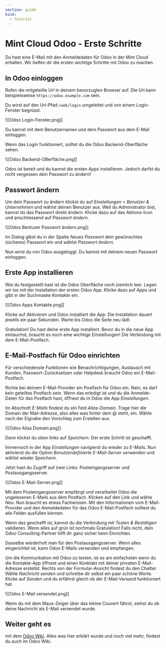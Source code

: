 ```yaml
---
section: guide
kind:
  - tutorial
---
```

# Mint Cloud Odoo - Erste Schritte

Du hast eine E-Mail mit den Anmeldedaten für Odoo in der Mint Cloud erhalten. Wir helfen dir die ersten wichtige Schritte mit Odoo zu machen.

## In Odoo einloggen

Rufen die mitgeteilte Url in deinem bevorzugten Browser auf. Die Url kann beispielsweise `https://odoo.example.com` sein.

Du wirst auf den Url-Pfad `/web/login` umgeleitet und von einem Login-Fenster begrüsst. 

![[Odoo Login-Fenster.png]]

Du kannst mit dem Benutzernamen und dem Passwort aus dem E-Mail einloggen.

Wenn das Login funktioniert, solltet du die Odoo Backend-Oberfläche sehen.

![[Odoo Backend-OBerfläche.png]]

Odoo ist bereit und du kannst die ersten Apps installieren. Jedoch darfst du nicht vergessen dein Passwort zu ändern!
## Passwort ändern

Um dein Passwort zu ändern klickst du auf *Einstellungen > Benutzer & Unternehmen* und wählst deinen Benutzer aus. Weil du Administrator bist, kannst du das Passwort direkt ändern. Klicke dazu auf das Aktions-Icon und anschliessend auf *Passwort ändern*.

![[Odoo Bentuzer Passwort ändern.png]]

Im Dialog gibst du in der Spalte *Neues Passwort* dein gewünschtes (sicheres) Passwort ein und wählst *Passwort ändern*.

Nun wirst du von Odoo ausgeloggt. Du kannst mit deinem neuen Passwort einloggen.

## Erste App installieren

Wie du festgestellt hast ist die Odoo Oberfläche noch ziemlich leer. Legen wir los mit der Installation der ersten Odoo App. Klicke dazu auf *Apps* und gibt in der Suchmaske *Kontakte* ein.

![[Odoo Apps Kontakte.png]]

Klicke auf *Aktivieren* und Odoo installiert die App. Die Installation dauert jeweils ein paar Sekunden. Warte bis Odoo die Seite neu lädt.

Gratulation! Du hast deine erste App installiert. Bevor du in die neue App eintauchst, braucht es noch eine wichtige Einstellungen! Die Verbindung mit dem E-Mail-Postfach.

## E-Mail-Postfach für Odoo einrichten

Für verschiedenste Funktionen wie Benachrichtigungen, Austausch mit Kunden, Passwort-Zurücksetzen oder Helpdesk braucht Odoo ein E-Mail-Postfach.

Richte bei deinem E-Mail-Provider ein Postfach für Odoo ein. Nein, es darf kein geteiltes Postfach sein. Wenn das erledigt ist und du die Anmelde-Daten für das Postfach hast, öffnest du in Odoo die App *Einstellungen*.

Im Abschnitt *E-Mails* findest du ein Feld *Alias-Domain*. Trage hier die Domain der Mail-Adresse, also alles was hinter dem @ steht, ein. Wähle nach der Eignabe den Vorschlag zum Erstellen aus.

![[Odoo Alias Domain.png]]

Dann klickst du oben links auf *Speichern*. Der erste Schritt ist geschafft.

Immernoch in der App *Einstellungen* navigierst du wieder zu *E-Mails*. Nun aktivierst du die Option *Benutzerdefinierte E-Mail-Server verwenden* und wählst wieder *Speichern*.

Jetzt hast du Zugriff auf zwei Links: Posteingangsserver und Postausgangsserver.

![[Odoo E-Mail-Server.png]]

Mit dem Posteingangsserver empfängt und verarbeitet Odoo die ungelesenen E-Mails aus dem Postfach. Klicken auf den Link und wähle *Neu*. Nun braucht es etwas Fachwissen. Mit den Informationen vom E-Mail-Provider und den Anmeldedaten für das Odoo E-Mail-Postfach solltest du alle Felder ausfüllen können.

Wenn das geschafft ist, kannst du die Verbindung mit *Testen & Bestätigen* validieren. Wenn alles auf grün ist nochmals Gratulation! Falls nicht, dein Odoo Consulting-Partner hilft dir ganz sicher beim Einrichten.

Dasselbe wiederholt man für den Postausgangsserver. Wenn alles eingerichtet ist, kann Odoo E-Mails versenden und empfangen.

Um die Kommunkation mit Odoo zu testen, ist es am einfachsten wenn du die Kontakte-App öffnest und einen Konktakt mit deiner privaten E-Mail-Adresse erstellst. Rechts von der Formular-Ansicht findest du den Chatter. Wähle *Nachricht senden* und schreibe dir selbst ein paar schöne Worte. Klicke auf *Senden* und du erfährst gleich ob der E-Mail-Versand funktioniert hat.

![[Odoo E-Mail versendet.png]]

Wenn du mit dem Maus-Zeiger über das kleine Couvert fährst, siehst du ob deine Nachricht als E-Mail versendet wurde. 

## Weiter geht es

mit dem [Odoo Wiki](https://www.odoo-wiki.org/). Alles was hier erklärt wurde und noch viel mehr, findest du auch im Odoo Wiki.